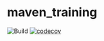 # maven_training
![Build](https://github.com/dutnicolas/maven_training/actions/workflows/build.yml/badge.svg)
[![codecov](https://codecov.io/gh/dutnicolas/maven_training/branch/main/graph/badge.svg)](https://codecov.io/gh/dutnicolas/maven_training)


